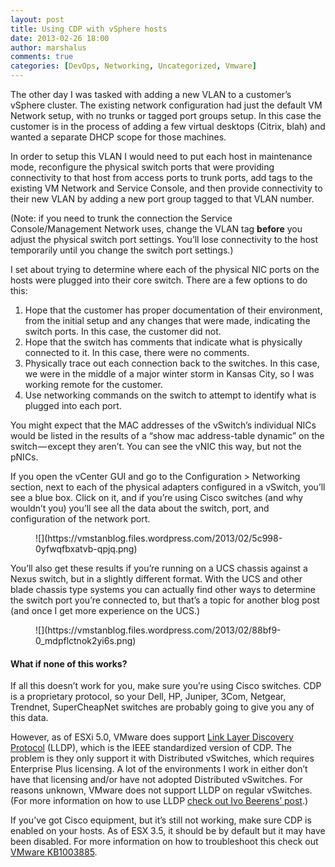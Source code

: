 ```yaml
---
layout: post
title: Using CDP with vSphere hosts
date: 2013-02-26 18:00
author: marshalus
comments: true
categories: [DevOps, Networking, Uncategorized, Vmware]
---
```



The other day I was tasked with adding a new VLAN to a customer’s vSphere cluster. The existing network configuration had just the default VM Network setup, with no trunks or tagged port groups setup. In this case the customer is in the process of adding a few virtual desktops (Citrix, blah) and wanted a separate DHCP scope for those machines.

In order to setup this VLAN I would need to put each host in maintenance mode, reconfigure the physical switch ports that were providing connectivity to that host from access ports to trunk ports, add tags to the existing VM Network and Service Console, and then provide connectivity to their new VLAN by adding a new port group tagged to that VLAN number.

(Note: if you need to trunk the connection the Service Console/Management Network uses, change the VLAN tag **before** you adjust the physical switch port settings. You’ll lose connectivity to the host temporarily until you change the switch port settings.)

I set about trying to determine where each of the physical NIC ports on the hosts were plugged into their core switch. There are a few options to do this:

1.  Hope that the customer has proper documentation of their environment, from the initial setup and any changes that were made, indicating the switch ports. In this case, the customer did not.
2.  Hope that the switch has comments that indicate what is physically connected to it. In this case, there were no comments.
3.  Physically trace out each connection back to the switches. In this case, we were in the middle of a major winter storm in Kansas City, so I was working remote for the customer.
4.  Use networking commands on the switch to attempt to identify what is plugged into each port.

You might expect that the MAC addresses of the vSwitch’s individual NICs would be listed in the results of a “show mac address-table dynamic” on the switch — except they aren’t. You can see the vNIC this way, but not the pNICs.

If you open the vCenter GUI and go to the Configuration > Networking section, next to each of the physical adapters configured in a vSwitch, you’ll see a blue box. Click on it, and if you’re using Cisco switches (and why wouldn’t you) you’ll see all the data about the switch, port, and configuration of the network port.

<figure>![](https://vmstanblog.files.wordpress.com/2013/02/5c998-0yfwqfbxatvb-qpjq.png)</figure>

You’ll also get these results if you’re running on a UCS chassis against a Nexus switch, but in a slightly different format. With the UCS and other blade chassis type systems you can actually find other ways to determine the switch port you’re connected to, but that’s a topic for another blog post (and once I get more experience on the UCS.)

<figure>![](https://vmstanblog.files.wordpress.com/2013/02/88bf9-0_mdpflctnok2yi6s.png)</figure>

#### What if none of this works?

If all this doesn’t work for you, make sure you’re using Cisco switches. CDP is a proprietary protocol, so your Dell, HP, Juniper, 3Com, Netgear, Trendnet, SuperCheapNet switches are probably going to give you any of this data.

However, as of ESXi 5.0, VMware does support [Link Layer Discovery Protocol](http://en.wikipedia.org/wiki/Link_Layer_Discovery_Protocol) (LLDP), which is the IEEE standardized version of CDP. The problem is they only support it with Distributed vSwitches, which requires Enterprise Plus licensing. A lot of the environments I work in either don’t have that licensing and/or have not adopted Distributed vSwitches. For reasons unknown, VMware does not support LLDP on regular vSwitches. (For more information on how to use LLDP [check out Ivo Beerens’ post](http://www.ivobeerens.nl/2012/05/16/configure-the-link-layer-discovery-protocol-lldp-in-vsphere-5/).)

If you’ve got Cisco equipment, but it’s still not working, make sure CDP is enabled on your hosts. As of ESX 3.5, it should be by default but it may have been disabled. For more information on how to troubleshoot this check out [VMware KB1003885](http://kb.vmware.com/selfservice/microsites/search.do?language=en_US&cmd=displayKC&externalId=1003885).